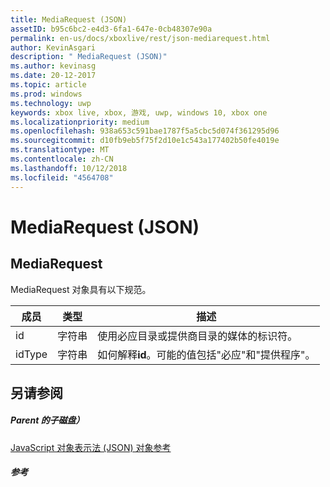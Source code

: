 ```yaml
---
title: MediaRequest (JSON)
assetID: b95c6bc2-e4d3-6fa1-647e-0cb48307e90a
permalink: en-us/docs/xboxlive/rest/json-mediarequest.html
author: KevinAsgari
description: " MediaRequest (JSON)"
ms.author: kevinasg
ms.date: 20-12-2017
ms.topic: article
ms.prod: windows
ms.technology: uwp
keywords: xbox live, xbox, 游戏, uwp, windows 10, xbox one
ms.localizationpriority: medium
ms.openlocfilehash: 938a653c591bae1787f5a5cbc5d074f361295d96
ms.sourcegitcommit: d10fb9eb5f75f2d10e1c543a177402b50fe4019e
ms.translationtype: MT
ms.contentlocale: zh-CN
ms.lasthandoff: 10/12/2018
ms.locfileid: "4564708"
---
```

# <a name="mediarequest-json"></a>MediaRequest (JSON)
 
<a id="ID4EO"></a>

 
## <a name="mediarequest"></a>MediaRequest
 
MediaRequest 对象具有以下规范。
 
| 成员| 类型| 描述| 
| --- | --- | --- | 
| id| 字符串| 使用必应目录或提供商目录的媒体的标识符。| 
| idType| 字符串| 如何解释<b>id</b>。可能的值包括"必应"和"提供程序"。| 
  
<a id="ID4E2B"></a>

 
## <a name="see-also"></a>另请参阅
 
<a id="ID4E4B"></a>

 
##### <a name="parent"></a>Parent 的子磁盘） 

[JavaScript 对象表示法 (JSON) 对象参考](atoc-xboxlivews-reference-json.md)

  
<a id="ID4EJC"></a>

 
##### <a name="reference"></a>参考   